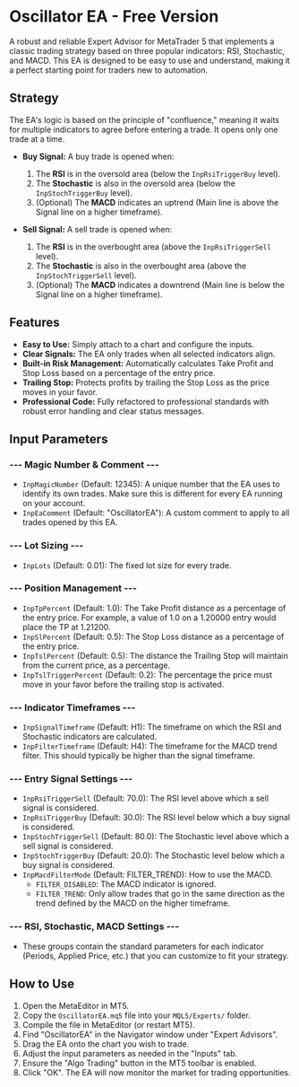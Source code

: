 # Oscillator EA - Free Version

A robust and reliable Expert Advisor for MetaTrader 5 that implements a classic trading strategy based on three popular indicators: RSI, Stochastic, and MACD. This EA is designed to be easy to use and understand, making it a perfect starting point for traders new to automation.

## Strategy

The EA's logic is based on the principle of "confluence," meaning it waits for multiple indicators to agree before entering a trade. It opens only one trade at a time.

-   **Buy Signal:** A buy trade is opened when:
    1.  The **RSI** is in the oversold area (below the `InpRsiTriggerBuy` level).
    2.  The **Stochastic** is also in the oversold area (below the `InpStochTriggerBuy` level).
    3.  (Optional) The **MACD** indicates an uptrend (Main line is above the Signal line on a higher timeframe).

-   **Sell Signal:** A sell trade is opened when:
    1.  The **RSI** is in the overbought area (above the `InpRsiTriggerSell` level).
    2.  The **Stochastic** is also in the overbought area (above the `InpStochTriggerSell` level).
    3.  (Optional) The **MACD** indicates a downtrend (Main line is below the Signal line on a higher timeframe).

## Features

-   **Easy to Use:** Simply attach to a chart and configure the inputs.
-   **Clear Signals:** The EA only trades when all selected indicators align.
-   **Built-in Risk Management:** Automatically calculates Take Profit and Stop Loss based on a percentage of the entry price.
-   **Trailing Stop:** Protects profits by trailing the Stop Loss as the price moves in your favor.
-   **Professional Code:** Fully refactored to professional standards with robust error handling and clear status messages.

## Input Parameters

### --- Magic Number & Comment ---
-   `InpMagicNumber` (Default: 12345): A unique number that the EA uses to identify its own trades. Make sure this is different for every EA running on your account.
-   `InpEaComment` (Default: "OscillatorEA"): A custom comment to apply to all trades opened by this EA.

### --- Lot Sizing ---
-   `InpLots` (Default: 0.01): The fixed lot size for every trade.

### --- Position Management ---
-   `InpTpPercent` (Default: 1.0): The Take Profit distance as a percentage of the entry price. For example, a value of 1.0 on a 1.20000 entry would place the TP at 1.21200.
-   `InpSlPercent` (Default: 0.5): The Stop Loss distance as a percentage of the entry price.
-   `InpTslPercent` (Default: 0.5): The distance the Trailing Stop will maintain from the current price, as a percentage.
-   `InpTslTriggerPercent` (Default: 0.2): The percentage the price must move in your favor before the trailing stop is activated.

### --- Indicator Timeframes ---
-   `InpSignalTimeframe` (Default: H1): The timeframe on which the RSI and Stochastic indicators are calculated.
-   `InpFilterTimeframe` (Default: H4): The timeframe for the MACD trend filter. This should typically be higher than the signal timeframe.

### --- Entry Signal Settings ---
-   `InpRsiTriggerSell` (Default: 70.0): The RSI level above which a sell signal is considered.
-   `InpRsiTriggerBuy` (Default: 30.0): The RSI level below which a buy signal is considered.
-   `InpStochTriggerSell` (Default: 80.0): The Stochastic level above which a sell signal is considered.
-   `InpStochTriggerBuy` (Default: 20.0): The Stochastic level below which a buy signal is considered.
-   `InpMacdFilterMode` (Default: FILTER_TREND): How to use the MACD.
    -   `FILTER_DISABLED`: The MACD indicator is ignored.
    -   `FILTER_TREND`: Only allow trades that go in the same direction as the trend defined by the MACD on the higher timeframe.

### --- RSI, Stochastic, MACD Settings ---
-   These groups contain the standard parameters for each indicator (Periods, Applied Price, etc.) that you can customize to fit your strategy.

## How to Use

1.  Open the MetaEditor in MT5.
2.  Copy the `OscillatorEA.mq5` file into your `MQL5/Experts/` folder.
3.  Compile the file in MetaEditor (or restart MT5).
4.  Find "OscillatorEA" in the Navigator window under "Expert Advisors".
5.  Drag the EA onto the chart you wish to trade.
6.  Adjust the input parameters as needed in the "Inputs" tab.
7.  Ensure the "Algo Trading" button in the MT5 toolbar is enabled.
8.  Click "OK". The EA will now monitor the market for trading opportunities.
